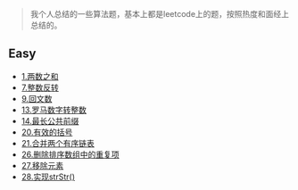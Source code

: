 > 我个人总结的一些算法题，基本上都是leetcode上的题，按照热度和面经上总结的。

## Easy

- [1.两数之和](lc/1.两数之和.md)
- [7.整数反转](lc/7.整数反转.md)
- [9.回文数](lc/9.回文数.md)
- [13.罗马数字转整数](lc/13.罗马数字转整数.md)
- [14.最长公共前缀](lc/14.最长公共前缀.md)
- [20.有效的括号](lc/20.有效的括号.md)
- [21.合并两个有序链表](lc/21.合并两个有序链表.md)
- [26.删除排序数组中的重复项](lc/26.删除排序数组中的重复项.md)
- [27.移除元素](lc/27.移除元素.md)
- [28.实现strStr()](lc/28.实现strStr().md)